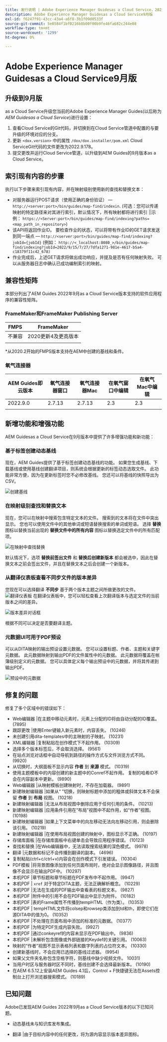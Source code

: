 ```yaml
---
title: 发行说明 | Adobe Experience Manager Guidesas a Cloud Service，2022年9月版
description: Adobe Experience Manager Guidesas a Cloud Service9月版
exl-id: f6247f91-43cc-43a4-a6f8-3b1f09d0533f
source-git-commit: 5e0584f1bf0216b8b00f00b9fe46fa682c244e08
workflow-type: tm+mt
source-wordcount: '1299'
ht-degree: 0%

---
```


# Adobe Experience Manager Guidesas a Cloud Service9月版

## 升级到9月版

as a Cloud Service升级您当前的Adobe Experience Manager Guides(以后称为 *AEM Guidesas a Cloud Service*)进行设置：
1. 查看Cloud Service的Git代码，并切换到在Cloud Service管道中配置的与要升级的环境对应的分支。
1. 更新 `<dox.version>` 中的属性 `/dox/dox.installer/pom.xml` Cloud ServiceGit代码的文件更改为2022.9.178。
1. 提交更改并运行Cloud Service管道，以升级到AEM Guides的9月版本as a Cloud Service。

## 索引现有内容的步骤

执行以下步骤来索引现有内容，并在映射级别使用新的查找和替换文本：
* 对服务器运行POST请求（使用正确的身份验证） —  `http://<server:port>/bin/guides/map-find/indexin`.
(可选：您可以传递映射的特定路径来对其进行索引，默认情况下，所有映射都将进行索引 ||示例：   `https://<Server:port>/bin/guides/map-find/indexing?paths=<map_path_in_repository>`)
* 该API将返回作业ID。 要检查作业的状态，可以将带有作业ID的GET请求发送到同一端点 —  `http://<server:port>/bin/guides/map-find/indexing?jobId={jobId}`
(例如： `http://<_localhost:8080_>/bin/guides/map-find/indexing?jobId=2022/9/15/7/27/7dfa1271-981e-4617-b5a4-c18379f11c42_678)`
* 作业完成后，上述GET请求将做出成功响应，并提及是否有任何映射失败。 可以从服务器日志中确认已成功编制索引的映射。


## 兼容性矩阵

本部分列出了AEM Guides 2022年9月as a Cloud Service版本支持的软件应用程序的兼容性矩阵。

### FrameMaker和FrameMaker Publishing Server

| FMPS | FrameMaker |
| --- | --- |
| 不兼容 | 2020更新4及更高版本 |
| | |

*从2020.2开始的FMPS版本支持在AEM中创建的基线和条件。

### 氧气连接器

| AEM Guides即云版本 | 氧气连接器窗口 | 氧气连接器Mac | 在氧气窗口中编辑 | 在氧气Mac中编辑 |
| --- | --- | --- | --- | --- |
| 2022.9.0 | 2.7.13 | 2.7.13 | 2.3 | 2.3 |
|  |  |  |  |


## 新增功能和增强功能

AEM Guidesas a Cloud Service在9月版本中提供了许多增强功能和新功能：


### 基于标签创建动态基线

现在，AEM Guides提供了基于标签创建动态基线的功能。 如果您生成基线、下载基线或使用基线创建翻译项目，则系统会根据更新的标签动态选取文件。 此功能非常方便，因为在更新标签时您不必修改基线。
您还可以将基线的快照导出为CSV。

![创建基线](assets/dynamic-baseline.png)

### 在映射级别查找和替换文本

现在，您可以在映射中搜索包含特定文本的文件。 搜索到的文本将在文件中突出显示。 您也可以使用文件中的其他单词或短语替换搜索的单词或短语。
选择 **替换** 图标以替换当前出现的 **替换文件中的所有内容** 图标以替换选定文件中的所有匹配项。

![在映射中查找替换](assets/map-find-replace.png)

默认情况下，选项 **替换前签出文件** 和 **替换后创建新版本** 都会被选中，因此在替换文本之前会签出文件，并且在替换文本之后会创建一个新版本。

### 从翻译仪表板查看不同步文件的版本差异

您现在可以选择翻译 **不同步** 基于两个版本主题之间所做更改的文件。\
![翻译仪表板](assets/translation-version-diff.png)
在翻译仪表板中，您可以轻松查看上次翻译版本与选定文件的当前版本之间的差异。

![版本差异对话框](assets/version-diff.png)

根据不同可以决定是否要翻译主题。

### 元数据UI可用于PDF预设

可以从DITA映射的输出预设设置元数据。 您可以设置标题、作者、主题和关键字元数据。 此元数据映射到输出PDF的文件属性中的元数据。
此元数据将覆盖在帐簿级别定义的元数据。 您可以具体定义每个输出预设中的元数据，并将其传递到输出PDF。

![预设中的元数据](assets/preset-metadata.png)


## 修复的问题

修复了多个区域中的错误如下：

* Web编辑器 |在主题中移动元素时，元素上分配的ID将由自动分配的ID覆盖。 (7895)
* 跟踪更改 |使用Enter键输入新元素时，内容丢失。 (10246)
* 未创建引用dita-templates中的主映射的子映射。 (10231)
* XML编辑器 |复制粘贴在创作模式下不起作用。 (10309)
* 选择多个版本标签后，不会取消选择。 (9561)
* 在站点浏览对话框中自动导航到路径的操作方式与文件浏览方式不同。 (9920)
* 从切换时，大纲面板不显示内容 **作者** 到 **来源** 模式。 (10319)
* 使用主题模板中的内容创建的新主题中的Conref不起作用。 复制的哈希ID不会在内容副本中更新。 (9890)
* Web编辑器 |从映射模板创建映射时，不存在加载器。 (9891)
* 新建映射编辑器 |如果从“ ”切换，则映射标题中添加的粗体或斜体文本不会保留 **作者** 到 **布局** 视图。 (10218)
* 新建映射编辑器 |无法从布局视图中删除应用于任何引用的条件。 (10213)
* 新建映射编辑器 |应用条件引用在“布局”视图中不起作用，如“作者”视图。 (10198)
* 新建映射编辑器 |如果上下文菜单中的向左移动无法向左移动引用，则会删除该引用。 (10219)
* 新建映射编辑器 |在使用布局视图创建的映射中，图标显示不正确。 (10197)
* 存储库面板 |在存储库面板中右键单击会导致应用程序错误。 (10123)
* 查找和替换 |在Web编辑器中，无法读取搜索结果的深色模式。 (9978)
* 翻译 |元数据和标记不会传播到翻译的副本。 (4696)
* 复制粘贴(ctrl+c/ctrl+v)内容会在创作模式下引发错误。 (10304)
* PDF模板 |将背景图像添加到任何页面布局时，绝对会显示图像路径，并且图像不会显示在输出PDF中。 (10297)
* 本机PDF |章节标题和章节标题在PDF发布中不起作用。 (9947)
* 本机PDF | `xref` 对于特定DITA主题，无法正确解析概念。 (10229)
* 本机PDF |无法在生成的PDF输出中查看表的标题文本。 (9827)
* 本机PDF |附件中的引用不会在PDF输出中显示为附件。 (10182)
* 本机PDF |表的Frame属性不传播到tempHTML（作为类）。 (10353)
* 本机PDF | tempHTML文件将colsep和rowsep类添加到td和th，即使它们在源DITA中的值为0。 (10352)
* 本机PDF |不处理在页面布局中添加的标准的元数据。 (10377)
* 本机PDF |为特定PDF生成内容失败。 (9927)
* 本机PDF |通过conkeyref的内容未显示在PDF输出中。 (9836)
* 本机PDF |未解析包含图像或外部链接的Keydef的关键引用。 (10063)
* 映射的“作者”视图不显示表格列表和数字列表的占位符文本。 (10330)
* 创建新基线时，不会应用已选择的基线过滤器。 (9954)
* 如果父文件夹名称包含空格字符，则基线中缺少视频文件。 10031)
* 当用户时区与服务器时区不同时，基线创建不会选择最新版本。 (10190)
* 在AEM 6.5.12上安装AEM Guides 4.1后，Control + F快捷键无法在Assets控制台上打开浏览器搜索模式。 (10189)


## 已知问题

Adobe已发现AEM Guides 2022年9月as a Cloud Service版本的以下已知问题。


* 动态基线未与知识库发布集成。

* 翻译 |由于目标内容中的任何更改，将为源内容显示版本差异图标。
